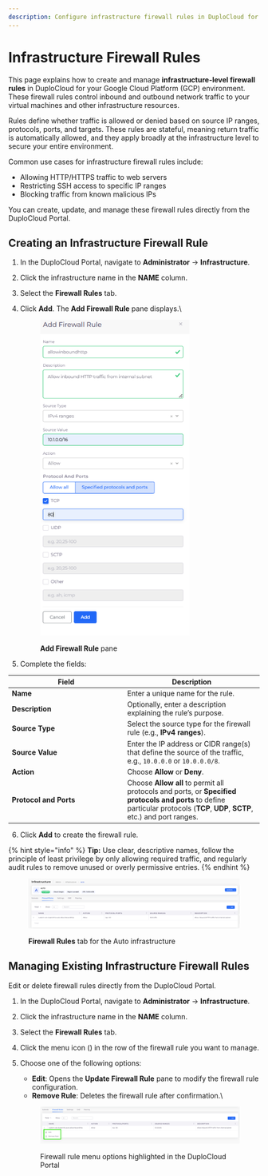 ```yaml
---
description: Configure infrastructure firewall rules in DuploCloud for GCP environments
---
```


# Infrastructure Firewall Rules

This page explains how to create and manage **infrastructure-level firewall rules** in DuploCloud for your Google Cloud Platform (GCP) environment. These firewall rules control inbound and outbound network traffic to your virtual machines and other infrastructure resources.

Rules define whether traffic is allowed or denied based on source IP ranges, protocols, ports, and targets. These rules are stateful, meaning return traffic is automatically allowed, and they apply broadly at the infrastructure level to secure your entire environment.

Common use cases for infrastructure firewall rules include:

* Allowing HTTP/HTTPS traffic to web servers
* Restricting SSH access to specific IP ranges
* Blocking traffic from known malicious IPs

You can create, update, and manage these firewall rules directly from the DuploCloud Portal.

## Creating an Infrastructure Firewall Rule

1. In the DuploCloud Portal, navigate to **Administrator** -> **Infrastructure**.
2. Click the infrastructure name in the **NAME** column.
3. Select the **Firewall Rules** tab.
4.  Click **Add**. The **Add Firewall Rule** pane displays.\


    <div align="left"><figure><img src="../../../.gitbook/assets/Screenshot (586).png" alt="" width="299"><figcaption><p><strong>Add Firewall Rule</strong> pane </p></figcaption></figure></div>
5. Complete the fields:

<table data-header-hidden><thead><tr><th width="217.5555419921875">Field</th><th>Description</th></tr></thead><tbody><tr><td><strong>Name</strong></td><td>Enter a unique name for the rule.</td></tr><tr><td><strong>Description</strong></td><td>Optionally, enter a description explaining the rule’s purpose.</td></tr><tr><td><strong>Source Type</strong></td><td>Select the source type for the firewall rule (e.g., <strong>IPv4 ranges</strong>).</td></tr><tr><td><strong>Source Value</strong></td><td>Enter the IP address or CIDR range(s) that define the source of the traffic, e.g., <code>10.0.0.0</code> or <code>10.0.0.0/8</code>.</td></tr><tr><td><strong>Action</strong></td><td>Choose <strong>Allow</strong> or <strong>Deny</strong>.</td></tr><tr><td><strong>Protocol and Ports</strong></td><td>Choose <strong>Allow all</strong> to permit all protocols and ports, or <strong>Specified protocols and ports</strong> to define particular protocols (<strong>TCP</strong>, <strong>UDP</strong>, <strong>SCTP</strong>, etc.) and port ranges.</td></tr></tbody></table>

6. Click **Add** to create the firewall rule.&#x20;

{% hint style="info" %}
**Tip:** Use clear, descriptive names, follow the principle of least privilege by only allowing required traffic, and regularly audit rules to remove unused or overly permissive entries.
{% endhint %}

<figure><img src="../../../.gitbook/assets/Screenshot (589).png" alt=""><figcaption><p><strong>Firewall Rules</strong> tab for the Auto infrastructure</p></figcaption></figure>

## Managing Existing Infrastructure Firewall Rules

Edit or delete firewall rules directly from the DuploCloud Portal.&#x20;

1. In the DuploCloud Portal, navigate to **Administrator** -> **Infrastructure**.
2. Click the infrastructure name in the **NAME** column.
3. Select the **Firewall Rules** tab.
4. Click the menu icon (<img src="../../../.gitbook/assets/menu icon (2).avif" alt="" data-size="line">) in the row of the firewall rule you want to manage.
5.  Choose one of the following options:

    * **Edit**: Opens the **Update Firewall Rule** pane to modify the firewall rule configuration.
    * **Remove Rule**: Deletes the firewall rule after confirmation.\


    <div align="left"><figure><img src="../../../.gitbook/assets/Screenshot (587).png" alt=""><figcaption><p>Firewall rule menu options highlighted in the DuploCloud Portal</p></figcaption></figure></div>

